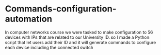 # Commands-configuration-automation
In computer networks course we were tasked to make configuration to 56 devices with IPs that are related to our University ID. so I made a Python script that let users add their ID and it will generate commands to configure each device including the connected switch
